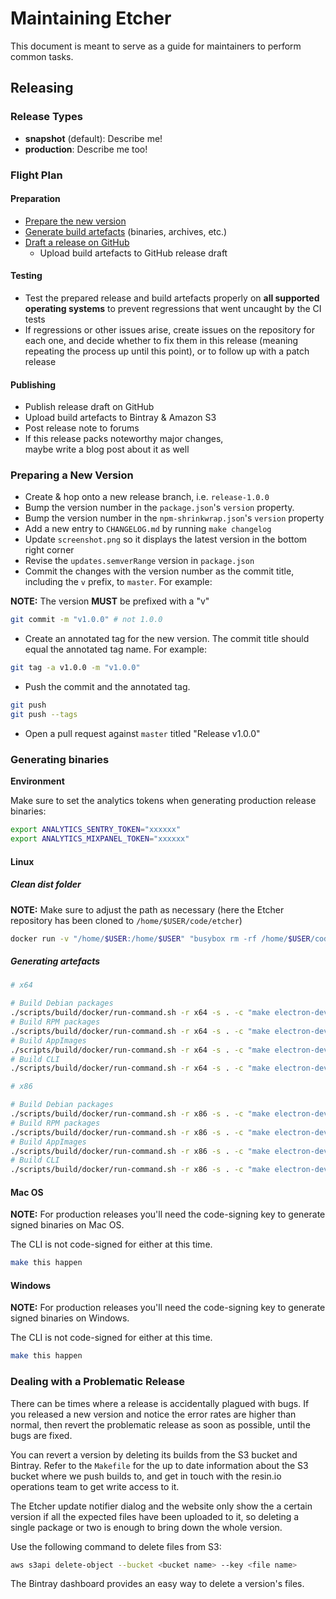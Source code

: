 Maintaining Etcher
==================

This document is meant to serve as a guide for maintainers to perform common tasks.

Releasing
---------

### Release Types

- **snapshot** (default): Describe me!
- **production**: Describe me too!

### Flight Plan

#### Preparation

- [Prepare the new version](#preparing-a-new-version)
- [Generate build artefacts](#generating-binaries) (binaries, archives, etc.)
- [Draft a release on GitHub](https://github.com/resin-io/etcher/releases)
    - Upload build artefacts to GitHub release draft

#### Testing

- Test the prepared release and build artefacts properly on **all supported operating systems** to prevent regressions that went uncaught by the CI tests
- If regressions or other issues arise, create issues on the repository for each one, and decide whether to fix them in this release (meaning repeating the process up until this point), or to follow up with a patch release

#### Publishing

- Publish release draft on GitHub
- Upload build artefacts to Bintray & Amazon S3
- Post release note to forums
- If this release packs noteworthy major changes,  
maybe write a blog post about it as well

### Preparing a New Version

- Create & hop onto a new release branch, i.e. `release-1.0.0`
- Bump the version number in the `package.json`'s `version` property.
- Bump the version number in the `npm-shrinkwrap.json`'s `version` property
- Add a new entry to `CHANGELOG.md` by running `make changelog`
- Update `screenshot.png` so it displays the latest version in the bottom
right corner
- Revise the `updates.semverRange` version in `package.json`
- Commit the changes with the version number as the commit title, including the `v` prefix, to `master`. For example:

**NOTE:** The version **MUST** be prefixed with a "v"

```bash
git commit -m "v1.0.0" # not 1.0.0
```

- Create an annotated tag for the new version. The commit title should equal the annotated tag name. For example:

```bash
git tag -a v1.0.0 -m "v1.0.0"
```

- Push the commit and the annotated tag.

```bash
git push
git push --tags
```

- Open a pull request against `master` titled "Release v1.0.0"

### Generating binaries

**Environment**

Make sure to set the analytics tokens when generating production release binaries:

```bash
export ANALYTICS_SENTRY_TOKEN="xxxxxx"
export ANALYTICS_MIXPANEL_TOKEN="xxxxxx"
```

#### Linux

##### Clean dist folder

**NOTE:** Make sure to adjust the path as necessary (here the Etcher repository has been cloned to `/home/$USER/code/etcher`)

```bash
docker run -v "/home/$USER:/home/$USER" "busybox rm -rf /home/$USER/code/etcher/release /home/$USER/code/etcher/node_modules /home/$USER/code/etcher/build /home/$USER/code/etcher/dist"
```

##### Generating artefacts

```bash
# x64

# Build Debian packages
./scripts/build/docker/run-command.sh -r x64 -s . -c "make electron-develop && make RELEASE_TYPE=production electron-installer-debian"
# Build RPM packages
./scripts/build/docker/run-command.sh -r x64 -s . -c "make electron-develop && make RELEASE_TYPE=production electron-installer-redhat"
# Build AppImages
./scripts/build/docker/run-command.sh -r x64 -s . -c "make electron-develop && make RELEASE_TYPE=production electron-installer-appimage"
# Build CLI
./scripts/build/docker/run-command.sh -r x64 -s . -c "make electron-develop && make RELEASE_TYPE=production cli-installer-tar-gz"

# x86

# Build Debian packages
./scripts/build/docker/run-command.sh -r x86 -s . -c "make electron-develop && make RELEASE_TYPE=production electron-installer-debian"
# Build RPM packages
./scripts/build/docker/run-command.sh -r x86 -s . -c "make electron-develop && make RELEASE_TYPE=production electron-installer-redhat"
# Build AppImages
./scripts/build/docker/run-command.sh -r x86 -s . -c "make electron-develop && make RELEASE_TYPE=production electron-installer-appimage"
# Build CLI
./scripts/build/docker/run-command.sh -r x86 -s . -c "make electron-develop && make RELEASE_TYPE=production cli-installer-tar-gz"
```

#### Mac OS

**NOTE:** For production releases you'll need the code-signing key to generate signed binaries on Mac OS.

The CLI is not code-signed for either at this time.

```bash
make this happen
```

#### Windows

**NOTE:** For production releases you'll need the code-signing key to generate signed binaries on Windows.

The CLI is not code-signed for either at this time.

```bash
make this happen
```

### Dealing with a Problematic Release

There can be times where a release is accidentally plagued with bugs. If you
released a new version and notice the error rates are higher than normal, then
revert the problematic release as soon as possible, until the bugs are fixed.

You can revert a version by deleting its builds from the S3 bucket and Bintray.
Refer to the `Makefile` for the up to date information about the S3 bucket
where we push builds to, and get in touch with the resin.io operations team to
get write access to it.

The Etcher update notifier dialog and the website only show the a certain
version if all the expected files have been uploaded to it, so deleting a
single package or two is enough to bring down the whole version.

Use the following command to delete files from S3:

```sh
aws s3api delete-object --bucket <bucket name> --key <file name>
```

The Bintray dashboard provides an easy way to delete a version's files.
